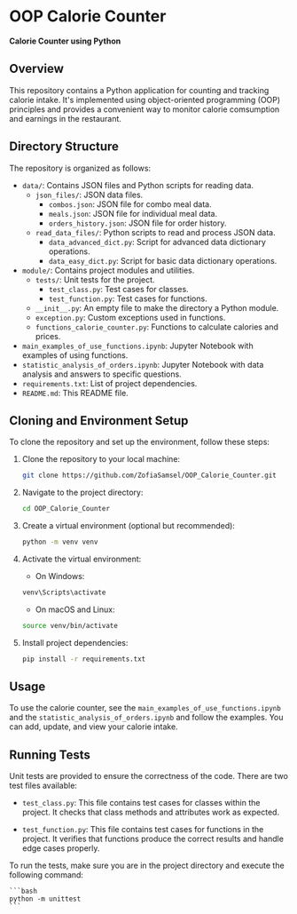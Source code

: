# OOP Calorie Counter

**Calorie Counter using Python**

## Overview

This repository contains a Python application for counting and tracking calorie intake. It's implemented using object-oriented programming (OOP) principles and provides a convenient way to monitor calorie comsumption and earnings in the restaurant.

## Directory Structure

The repository is organized as follows:

- `data/`: Contains JSON files and Python scripts for reading data.
  - `json_files/`: JSON data files.
    - `combos.json`: JSON file for combo meal data.
    - `meals.json`: JSON file for individual meal data.
    - `orders_history.json`: JSON file for order history.
  - `read_data_files/`: Python scripts to read and process JSON data.
    - `data_advanced_dict.py`: Script for advanced data dictionary operations.
    - `data_easy_dict.py`: Script for basic data dictionary operations.
- `module/`: Contains project modules and utilities.
  - `tests/`: Unit tests for the project.
    - `test_class.py`: Test cases for classes.
    - `test_function.py`: Test cases for functions.
  - `__init__.py`: An empty file to make the directory a Python module.
  - `exception.py`: Custom exceptions used in functions.
  - `functions_calorie_counter.py`: Functions to calculate calories and prices.
- `main_examples_of_use_functions.ipynb`: Jupyter Notebook with examples of using functions.
- `statistic_analysis_of_orders.ipynb`: Jupyter Notebook with data analysis and answers to specific questions.
- `requirements.txt`: List of project dependencies.
- `README.md`: This README file.

## Cloning and Environment Setup

To clone the repository and set up the environment, follow these steps:

1. Clone the repository to your local machine:

    ```bash
    git clone https://github.com/ZofiaSamsel/OOP_Calorie_Counter.git
    ```

2. Navigate to the project directory:

    ```bash
    cd OOP_Calorie_Counter
    ```

3. Create a virtual environment (optional but recommended):

    ```bash
    python -m venv venv
    ```

4. Activate the virtual environment:

    - On Windows:

    ```bash
    venv\Scripts\activate
    ```

    - On macOS and Linux:

    ```bash
    source venv/bin/activate
    ```

5. Install project dependencies:

    ```bash
    pip install -r requirements.txt
    ```

## Usage

To use the calorie counter, see the `main_examples_of_use_functions.ipynb` and the `statistic_analysis_of_orders.ipynb` and follow the examples. You can add, update, and view your calorie intake.

## Running Tests

Unit tests are provided to ensure the correctness of the code. There are two test files available:

- `test_class.py`: This file contains test cases for classes within the project. It checks that class methods and attributes work as expected.

- `test_function.py`: This file contains test cases for functions in the project. It verifies that functions produce the correct results and handle edge cases properly.

To run the tests, make sure you are in the project directory and execute the following command:

    ```bash
    python -m unittest
    ```



